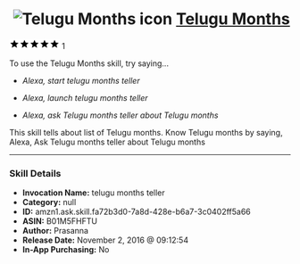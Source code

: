 # &nbsp;<img src="skill_icon" alt="Telugu Months icon" width="36"> [Telugu Months](http://alexa.amazon.com/#skills/amzn1.ask.skill.fa72b3d0-7a8d-428e-b6a7-3c0402ff5a66)
![5 stars](../../images/ic_star_black_18dp_1x.png)![5 stars](../../images/ic_star_black_18dp_1x.png)![5 stars](../../images/ic_star_black_18dp_1x.png)![5 stars](../../images/ic_star_black_18dp_1x.png)![5 stars](../../images/ic_star_black_18dp_1x.png) 1

To use the Telugu Months skill, try saying...

* *Alexa, start telugu months teller*

* *Alexa, launch telugu months teller*

* *Alexa, ask Telugu months teller about Telugu months*

This skill tells about list of Telugu months. Know Telugu months by saying, Alexa, Ask Telugu months teller about Telugu months

***

### Skill Details

* **Invocation Name:** telugu months teller
* **Category:** null
* **ID:** amzn1.ask.skill.fa72b3d0-7a8d-428e-b6a7-3c0402ff5a66
* **ASIN:** B01M5FHFTU
* **Author:** Prasanna
* **Release Date:** November 2, 2016 @ 09:12:54
* **In-App Purchasing:** No
